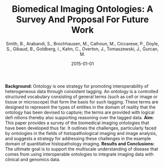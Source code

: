 ﻿---
title: "Biomedical Imaging Ontologies: A Survey And Proposal For Future Work"
author: Smith, B., Arabandi, S., Brochhausen, M., Calhoun, M., Ciccarese, P., Doyle, S., Gibaud, B., Goldberg, I., Kahn, C., Overton, J., Tomaszewski, J., Gurcan, M.
status: Published
type: journal
citation: "Biomedical Imaging Ontologies: A Survey And Proposal For Future Work, <em>Journal of Pathology Informatics</em>, <b>6</b>(1), 2015"
comments: no
doi: 10.4103/2153-3539.159214
date: 2015-01-01
publishdate: 2015-01-01
---

<b>Background:</b> Ontology is one strategy for promoting interoperability of heterogeneous data through consistent tagging. An ontology is a controlled structured vocabulary consisting of general terms (such as cell or image or tissue or microscope) that form the basis for such tagging. These terms are designed to represent the types of entities in the domain of reality that the ontology has been devised to capture; the terms are provided with logical defi nitions thereby also supporting reasoning over the tagged data. <b>Aim:</b> This paper provides a survey of the biomedical imaging ontologies that have been developed thus far. It outlines the challenges, particularly faced by ontologies in the fields of histopathological imaging and image analysis, and suggests a strategy for addressing these challenges in the example domain of quantitative histopathology imaging. <b>Results and Conclusions:</b> The ultimate goal is to support the multiscale understanding of disease that comes from using interoperable ontologies to integrate imaging data with clinical and genomics data.
